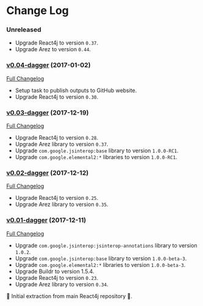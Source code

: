 # Change Log

### Unreleased

* Upgrade React4j to version `0.37`.
* Upgrade Arez to version `0.44`.

### [v0.04-dagger](https://github.com/react4j/react4j-todomvc/tree/v0.04-dagger) (2017-01-02)
[Full Changelog](https://github.com/react4j/react4j-todomvc/compare/v0.03-dagger...v0.04-dagger)

* Setup task to publish outputs to GitHub website.
* Upgrade React4j to version `0.30`.

### [v0.03-dagger](https://github.com/react4j/react4j-todomvc/tree/v0.03-dagger) (2017-12-19)
[Full Changelog](https://github.com/react4j/react4j-todomvc/compare/v0.02-dagger...v0.03-dagger)

* Upgrade React4j to version `0.28`.
* Upgrade Arez library to version `0.37`.
* Upgrade `com.google.jsinterop:base` library to version `1.0.0-RC1`.
* Upgrade `com.google.elemental2:*` libraries to version `1.0.0-RC1`.

### [v0.02-dagger](https://github.com/react4j/react4j-todomvc/tree/v0.02-dagger) (2017-12-12)
[Full Changelog](https://github.com/react4j/react4j-todomvc/compare/v0.01-dagger...v0.02-dagger)

* Upgrade React4j to version `0.25`.
* Upgrade Arez library to version `0.35`.

### [v0.01-dagger](https://github.com/react4j/react4j-todomvc/tree/v0.01-dagger) (2017-12-11)
[Full Changelog](https://github.com/react4j/react4j-todomvc/compare/8456d4533be6b79c4a5b5b1540c9ce6d8a2c7b5d...v0.01-dagger)

* Upgrade `com.google.jsinterop:jsinterop-annotations` library to version `1.0.2`.
* Upgrade `com.google.jsinterop:base` library to version `1.0.0-beta-3`.
* Upgrade `com.google.elemental2:*` libraries to version `1.0.0-beta-3`.
* Upgrade Buildr to version 1.5.4.
* Upgrade React4j to version `0.23`.
* Upgrade Arez library to version `0.34`.

 ‎🎉	Initial extraction from main React4j repository ‎🎉.
